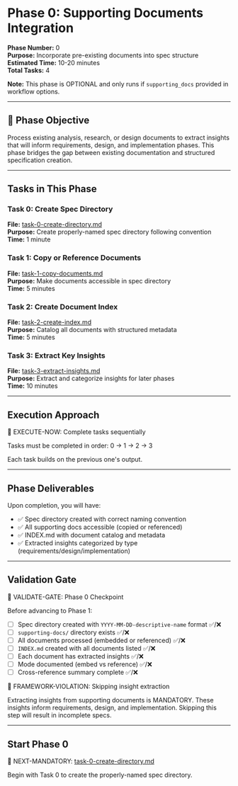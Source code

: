 # Phase 0: Supporting Documents Integration

**Phase Number:** 0  
**Purpose:** Incorporate pre-existing documents into spec structure  
**Estimated Time:** 10-20 minutes  
**Total Tasks:** 4

**Note:** This phase is OPTIONAL and only runs if `supporting_docs` provided in workflow options.

---

## 🎯 Phase Objective

Process existing analysis, research, or design documents to extract insights that will inform requirements, design, and implementation phases. This phase bridges the gap between existing documentation and structured specification creation.

---

## Tasks in This Phase

### Task 0: Create Spec Directory
**File:** [task-0-create-directory.md](task-0-create-directory.md)  
**Purpose:** Create properly-named spec directory following convention  
**Time:** 1 minute

### Task 1: Copy or Reference Documents
**File:** [task-1-copy-documents.md](task-1-copy-documents.md)  
**Purpose:** Make documents accessible in spec directory  
**Time:** 5 minutes

### Task 2: Create Document Index
**File:** [task-2-create-index.md](task-2-create-index.md)  
**Purpose:** Catalog all documents with structured metadata  
**Time:** 5 minutes

### Task 3: Extract Key Insights
**File:** [task-3-extract-insights.md](task-3-extract-insights.md)  
**Purpose:** Extract and categorize insights for later phases  
**Time:** 10 minutes

---

## Execution Approach

🛑 EXECUTE-NOW: Complete tasks sequentially

Tasks must be completed in order: 0 → 1 → 2 → 3

Each task builds on the previous one's output.

---

## Phase Deliverables

Upon completion, you will have:
- ✅ Spec directory created with correct naming convention
- ✅ All supporting docs accessible (copied or referenced)
- ✅ INDEX.md with document catalog and metadata
- ✅ Extracted insights categorized by type (requirements/design/implementation)

---

## Validation Gate

🛑 VALIDATE-GATE: Phase 0 Checkpoint

Before advancing to Phase 1:
- [ ] Spec directory created with `YYYY-MM-DD-descriptive-name` format ✅/❌
- [ ] `supporting-docs/` directory exists ✅/❌
- [ ] All documents processed (embedded or referenced) ✅/❌
- [ ] `INDEX.md` created with all documents listed ✅/❌
- [ ] Each document has extracted insights ✅/❌
- [ ] Mode documented (embed vs reference) ✅/❌
- [ ] Cross-reference summary complete ✅/❌

🚨 FRAMEWORK-VIOLATION: Skipping insight extraction

Extracting insights from supporting documents is MANDATORY. These insights inform requirements, design, and implementation. Skipping this step will result in incomplete specs.

---

## Start Phase 0

🎯 NEXT-MANDATORY: [task-0-create-directory.md](task-0-create-directory.md)

Begin with Task 0 to create the properly-named spec directory.